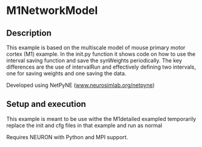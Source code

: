 # M1NetworkModel
## Description
This example is based on the multiscale model of mouse primary motor cortex (M1) example.
In the init.py function it shows code on how to use the interval saving function and save the synWeights periodically.
The key differences are the use of intervalRun and effectively defining two intervals, one for saving weights and one
saving the data.

Developed using NetPyNE (www.neurosimlab.org/netpyne)

## Setup and execution

This example is meant to be use withe the M1detailed exampled temporarily replace the init and cfg files in that example and run as normal

Requires NEURON with Python and MPI support. 


